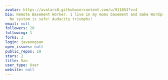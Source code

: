 ```yaml
---
avatar: https://avatars0.githubusercontent.com/u/911853?v=4
bio: Remote Basement Worker. I live in my moms basement and make Wordpress sites.
  No system is safe! Audacity triumphs!
email: null
followers: 20
following: 1
forks: 3
login: javaongsan
open_issues: null
public_repos: 19
stars: 2
title: 5an
user_type: User
website: null
---
```

